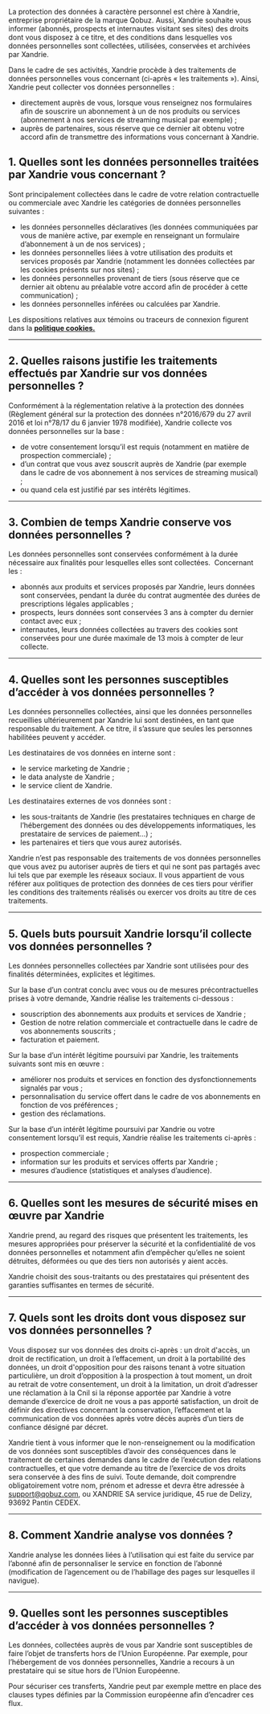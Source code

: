 La protection des données à caractère personnel est chère à Xandrie, entreprise propriétaire de la marque Qobuz. Aussi, Xandrie souhaite vous informer (abonnés, prospects et internautes visitant ses sites) des droits dont vous disposez à ce titre, et des conditions dans lesquelles vos données personnelles sont collectées, utilisées, conservées et archivées par Xandrie.

Dans le cadre de ses activités, Xandrie procède à des traitements de données personnelles vous concernant (ci-après « les traitements »). Ainsi, Xandrie peut collecter vos données personnelles :

*   directement auprès de vous, lorsque vous renseignez nos formulaires afin de souscrire un abonnement à un de nos produits ou services (abonnement à nos services de streaming musical par exemple) ;
*   auprès de partenaires, sous réserve que ce dernier ait obtenu votre accord afin de transmettre des informations vous concernant à Xandrie.

1\. Quelles sont les données personnelles traitées par Xandrie vous concernant ?
--------------------------------------------------------------------------------

Sont principalement collectées dans le cadre de votre relation contractuelle ou commerciale avec Xandrie les catégories de données personnelles suivantes :

*   les données personnelles déclaratives (les données communiquées par vous de manière active, par exemple en renseignant un formulaire d’abonnement à un de nos services) ;
*   les données personnelles liées à votre utilisation des produits et services proposés par Xandrie (notamment les données collectées par les cookies présents sur nos sites) ;
*   les données personnelles provenant de tiers (sous réserve que ce dernier ait obtenu au préalable votre accord afin de procéder à cette communication) ;
*   les données personnelles inférées ou calculées par Xandrie.

Les dispositions relatives aux témoins ou traceurs de connexion figurent dans la [**politique cookies.**](https://www.qobuz.com/fr-fr/page/charte_cookies)

* * *

2\. Quelles raisons justifie les traitements effectués par Xandrie sur vos données personnelles ?
-------------------------------------------------------------------------------------------------

Conformément à la réglementation relative à la protection des données (Règlement général sur la protection des données n°2016/679 du 27 avril 2016 et loi n°78/17 du 6 janvier 1978 modifiée), Xandrie collecte vos données personnelles sur la base :

*   de votre consentement lorsqu’il est requis (notamment en matière de prospection commerciale) ;
*   d’un contrat que vous avez souscrit auprès de Xandrie (par exemple dans le cadre de vos abonnement à nos services de streaming musical) ;
*   ou quand cela est justifié par ses intérêts légitimes.

* * *

3\. Combien de temps Xandrie conserve vos données personnelles ?
----------------------------------------------------------------

Les données personnelles sont conservées conformément à la durée nécessaire aux finalités pour lesquelles elles sont collectées.  Concernant les : 

*   abonnés aux produits et services proposés par Xandrie, leurs données sont conservées, pendant la durée du contrat augmentée des durées de prescriptions légales applicables ;
*   prospects, leurs données sont conservées 3 ans à compter du dernier contact avec eux ;
*   internautes, leurs données collectées au travers des cookies sont conservées pour une durée maximale de 13 mois à compter de leur collecte.

* * *

4\. Quelles sont les personnes susceptibles d’accéder à vos données personnelles ?
----------------------------------------------------------------------------------

Les données personnelles collectées, ainsi que les données personnelles recueillies ultérieurement par Xandrie lui sont destinées, en tant que responsable du traitement. A ce titre, il s’assure que seules les personnes habilitées peuvent y accéder.

Les destinataires de vos données en interne sont :

*   le service marketing de Xandrie ;
*   le data analyste de Xandrie ;
*   le service client de Xandrie.

Les destinataires externes de vos données sont :

*   les sous-traitants de Xandrie (les prestataires techniques en charge de l’hébergement des données ou des développements informatiques, les prestataire de services de paiement…) ;
*   les partenaires et tiers que vous aurez autorisés.

Xandrie n’est pas responsable des traitements de vos données personnelles que vous avez pu autoriser auprès de tiers et qui ne sont pas partagés avec lui tels que par exemple les réseaux sociaux. Il vous appartient de vous référer aux politiques de protection des données de ces tiers pour vérifier les conditions des traitements réalisés ou exercer vos droits au titre de ces traitements.

* * *

5\. Quels buts poursuit Xandrie lorsqu’il collecte vos données personnelles ?
-----------------------------------------------------------------------------

Les données personnelles collectées par Xandrie sont utilisées pour des finalités déterminées, explicites et légitimes.

Sur la base d’un contrat conclu avec vous ou de mesures précontractuelles prises à votre demande, Xandrie réalise les traitements ci-dessous :

*   souscription des abonnements aux produits et services de Xandrie ;
*   Gestion de notre relation commerciale et contractuelle dans le cadre de vos abonnements souscrits ;
*   facturation et paiement.

Sur la base d’un intérêt légitime poursuivi par Xandrie, les traitements suivants sont mis en œuvre :

*   améliorer nos produits et services en fonction des dysfonctionnements signalés par vous ;
*   personnalisation du service offert dans le cadre de vos abonnements en fonction de vos préférences ;
*   gestion des réclamations.

Sur la base d’un intérêt légitime poursuivi par Xandrie ou votre consentement lorsqu’il est requis, Xandrie réalise les traitements ci-après :

*   prospection commerciale ;
*   information sur les produits et services offerts par Xandrie ;
*   mesures d’audience (statistiques et analyses d’audience).

* * *

6\. Quelles sont les mesures de sécurité mises en œuvre par Xandrie
-------------------------------------------------------------------

Xandrie prend, au regard des risques que présentent les traitements, les mesures appropriées pour préserver la sécurité et la confidentialité de vos données personnelles et notamment afin d’empêcher qu’elles ne soient détruites, déformées ou que des tiers non autorisés y aient accès.

Xandrie choisit des sous-traitants ou des prestataires qui présentent des garanties suffisantes en termes de sécurité.

* * *

7\. Quels sont les droits dont vous disposez sur vos données personnelles ?
---------------------------------------------------------------------------

Vous disposez sur vos données des droits ci-après : un droit d'accès, un droit de rectification, un droit à l’effacement, un droit à la portabilité des données, un droit d'opposition pour des raisons tenant à votre situation particulière, un droit d’opposition à la prospection à tout moment, un droit au retrait de votre consentement, un droit à la limitation, un droit d’adresser une réclamation à la Cnil si la réponse apportée par Xandrie à votre demande d’exercice de droit ne vous a pas apporté satisfaction, un droit de définir des directives concernant la conservation, l’effacement et la communication de vos données après votre décès auprès d’un tiers de confiance désigné par décret.

Xandrie tient à vous informer que le non-renseignement ou la modification de vos données sont susceptibles d’avoir des conséquences dans le traitement de certaines demandes dans le cadre de l’exécution des relations contractuelles, et que votre demande au titre de l’exercice de vos droits sera conservée à des fins de suivi. Toute demande, doit comprendre obligatoirement votre nom, prénom et adresse et devra être adressée à support@qobuz.com, ou XANDRIE SA service juridique, 45 rue de Delizy, 93692 Pantin CEDEX.

* * *

8\. Comment Xandrie analyse vos données ?
-----------------------------------------

Xandrie analyse les données liées à l’utilisation qui est faite du service par l’abonné afin de personnaliser le service en fonction de l’abonné (modification de l’agencement ou de l’habillage des pages sur lesquelles il navigue).

* * *

9\. Quelles sont les personnes susceptibles d’accéder à vos données personnelles ?
----------------------------------------------------------------------------------

Les données, collectées auprès de vous par Xandrie sont susceptibles de faire l’objet de transferts hors de l’Union Européenne. Par exemple, pour l’hébergement de vos données personnelles, Xandrie a recours à un prestataire qui se situe hors de l’Union Européenne.

Pour sécuriser ces transferts, Xandrie peut par exemple mettre en place des clauses types définies par la Commission européenne afin d’encadrer ces flux.